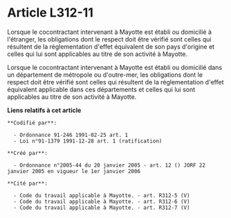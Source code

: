 # Article L312-11

Lorsque le cocontractant intervenant à Mayotte est établi ou domicilié à l'étranger, les obligations dont le respect doit
être vérifié sont celles qui résultent de la réglementation d'effet équivalent de son pays d'origine et celles qui lui sont
applicables au titre de son activité à Mayotte.

Lorsque le cocontractant intervenant à Mayotte est établi ou domicilié dans un département de métropole ou d'outre-mer, les
obligations dont le respect doit être vérifié sont celles qui résultent de la réglementation d'effet équivalent applicable
dans ces départements et celles qui lui sont applicables au titre de son activité à Mayotte.

**Liens relatifs à cet article**

	**Codifié par**:

	  - Ordonnance 91-246 1991-02-25 art. 1
	  - Loi n°91-1379 1991-12-28 art. 1 (ratification)

	**Créé par**:

	  - Ordonnance n°2005-44 du 20 janvier 2005 - art. 12 () JORF 22 janvier 2005 en vigueur le 1er janvier 2006

	**Cité par**:

	  - Code du travail applicable à Mayotte. - art. R312-5 (V)
	  - Code du travail applicable à Mayotte. - art. R312-6 (V)
	  - Code du travail applicable à Mayotte. - art. R312-7 (V)
